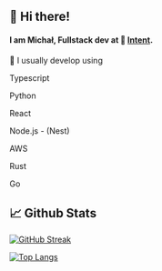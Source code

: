 ## 👋 Hi there!
<!-- Add a quick bio about you, use emojis to emphatize concepts -->
#### I am Michał, Fullstack dev at 🔴 [Intent](https://withintent.com).


<!-- List your skills, link them to their repository so it's easy to browse them -->
🔬 I usually develop using 

Typescript

Python

React

Node.js - (Nest)

AWS

Rust

Go


## 📈 Github Stats

[![GitHub Streak](http://github-readme-streak-stats.herokuapp.com?user=michal-janicki&theme=dark&hide_border=true)](https://git.io/streak-stats)

[![Top Langs](https://github-readme-stats.vercel.app/api/top-langs/?username=michal-janicki&count_private=true&hide=c)](https://github.com/matteocrippa)
